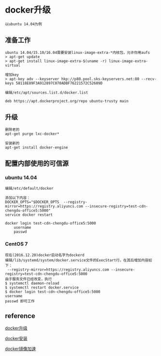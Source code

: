 # docker升级
```
以ubuntu 14.04为例
```

## 准备工作
```
ubuntu 14.04/15.10/16.04需要安装linux-image-extra-*内核包，允许你用aufs
> apt-get update
> apt-get install linux-image-extra-$(uname -r) linux-image-extra-virtual

增加key
> apt-key adv --keyserver hkp://p80.pool.sks-keyservers.net:80 --recv-keys 58118E89F3A912897C070ADBF76221572C52609D

编辑/etc/apt/sources.list.d/docker.list

deb https://apt.dockerproject.org/repo ubuntu-trusty main
```

## 升级
```
删除老的
apt-get purge lxc-docker*

安装新的
apt-get install docker-engine
```

## 配置内部使用的可信源
### ubuntu 14.04
```
编辑/etc/default/docker

添加以下内容：
DOCKER_OPTS="$DOCKER_OPTS  --registry-mirror=https://registry.aliyuncs.com --insecure-registry=test-cdn-chengdu-office5:5000"
service docker restart

docker login test-cdn-chengdu-office5:5000
    username
    passwd
```
### CentOS 7
```
现在(2016.12.20)docker启动名字为dockerd
编辑/lib/systemd/system/docker.service文件的ExecStart行，在其后增加内容如下：
 --registry-mirror=https://registry.aliyuncs.com --insecure-registry=test-cdn-chengdu-office5:5000
由于服务文件已经改变，执行
$ systemctl daemon-reload 
$ systemctl restart docker.service
$ docker login test-cdn-chengdu-office5:5000
username
passwd 即可工作
```

## reference
[docker升级](https://blog.docker.com/2015/07/new-apt-and-yum-repos/)

[docker安装](https://docs.docker.com/engine/installation/)

[docker镜像加速](https://yq.aliyun.com/articles/29941)
